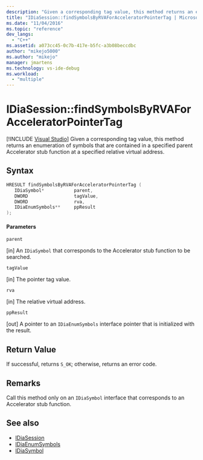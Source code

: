 ```yaml
---
description: "Given a corresponding tag value, this method returns an enumeration of symbols that are contained in a specified parent Accelerator stub function at a specified relative virtual address."
title: "IDiaSession::findSymbolsByRVAForAcceleratorPointerTag | Microsoft Docs"
ms.date: "11/04/2016"
ms.topic: "reference"
dev_langs:
  - "C++"
ms.assetid: a073cc45-0c7b-417e-b5fc-a3b08beccdbc
author: "mikejo5000"
ms.author: "mikejo"
manager: jmartens
ms.technology: vs-ide-debug
ms.workload:
  - "multiple"
---
```

# IDiaSession::findSymbolsByRVAForAcceleratorPointerTag

 [!INCLUDE [Visual Studio](~/includes/applies-to-version/vs-windows-only.md)]
Given a corresponding tag value, this method returns an enumeration of symbols that are contained in a specified parent Accelerator stub function at a specified relative virtual address.

## Syntax

```C++
HRESULT findSymbolsByRVAForAcceleratorPointerTag ( 
   IDiaSymbol*           parent,
   DWORD                 tagValue,
   DWORD                 rva,
   IDiaEnumSymbols**     ppResult
);
```

#### Parameters
 `parent`

[in] An `IDiaSymbol` that corresponds to the Accelerator stub function to be searched.

 `tagValue`

[in] The pointer tag value.

 `rva`

[in] The relative virtual address.

 `ppResult`

[out] A pointer to an `IDiaEnumSymbols` interface pointer that is initialized with the result.

## Return Value
 If successful, returns `S_OK`; otherwise, returns an error code.

## Remarks
 Call this method only on an `IDiaSymbol` interface that corresponds to an Accelerator stub function.

## See also
- [IDiaSession](../../debugger/debug-interface-access/idiasession.md)
- [IDiaEnumSymbols](../../debugger/debug-interface-access/idiaenumsymbols.md)
- [IDiaSymbol](../../debugger/debug-interface-access/idiasymbol.md)

